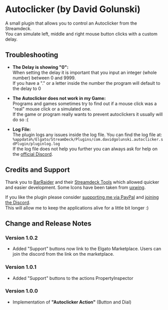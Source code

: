 # Autoclicker (by David Golunski)
A small plugin that allows you to control an Autoclicker from the Streamdeck.  
You can simulate left, middle and right mouse button clicks with a custom delay.


## Troubleshooting
- __The Delay is showing "0":__  
When setting the delay it is important that you input an integer (whole number) between 0 and 9999.   
If you have a "." or a letter inside the number the program will default to the delay to 0

- __The Autoclicker does not work in my Game:__  
Programs and games sometimes try to find out if a mouse click was a "real" mouse click or a simulated one.  
If the game or program really wants to prevent autoclickers it usually will do so :(

- __Log File:__  
The plugin logs any issues inside the log file. You can find the log file at:  
```%appdata%/Elgato/StreamDeck/Plugins/com.davidgolunski.autoclicker.sdPlugin/pluginlog.log```  
If the log file does not help you further you can always ask for help on the [official Discord](https://discord.gg/9qMPNxRhqt).

## Credits and Support
Thank you to [BarRaider](https://barraider.com/) and their [Streamdeck Tools](https://github.com/BarRaider/streamdeck-tools) which allowed quicker and easier development.
Some Icons have been taken from [uxwing](https://uxwing.com/).

If you like the plugin please consider [supporting me via PayPal](https://www.paypal.com/donate/?hosted_button_id=ZN3URG59JBRVJ) and [joining the Discord](https://discord.gg/9qMPNxRhqt).   
This will allow me to keep the applications alive for a little bit longer :)


## Change and Release Notes
### Version 1.0.2
- Added "Support" buttons now link to the Elgato Marketplace. Users can join the discord from the link on the marketplace.

### Version 1.0.1
- Added "Support" buttons to the actions PropertyInspector

### Version 1.0.0
- Implementation of __"Autoclicker Action"__ (Button and Dial)

